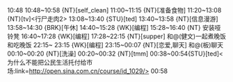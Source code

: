 
10:48
10:48~10:58 {NT}[self_clean]
11:00~11:15 {NT}[准备食物]
11:20~13:08 {NT}[tv]<行尸走肉2>
13:08~13:40 {STU}[ted]
13:40~13:58 {NT}[信息漫游]
13:58~14:30 {BRK}[午休]
14:40~15:28 {WK}[编程]<life-time-tracker>
15:28~16:40 {NT} 安装哑铃凳
16:40~17:28 {WK}[编程]<life-time-tracker>
17:28~22:15 {NT}[supper] 和@(健文)一起煮晚饭和吃晚饭
22:15~ 23:15 {WK}[编程]<life-time-tracker>
23:15~00:07 {NT}[恋爱,聊天] 和@(板)聊天
00:10~00:20 {NT}[洗澡]
00:20~00:32 {NT}[tmm]
00:38~00:54{STU}[ted]<为什么不能把公民生活托付给市场:link=http://open.sina.com.cn/course/id_1029/>
00:58
